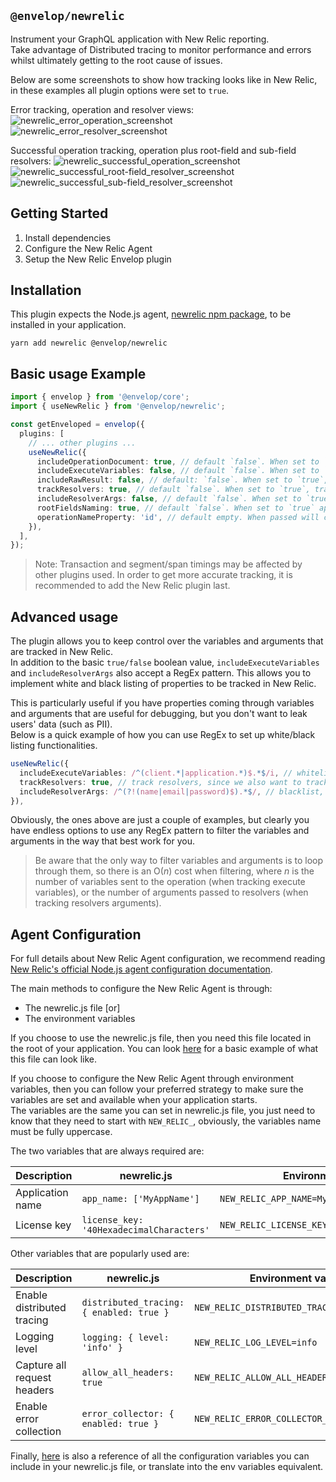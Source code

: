 ## `@envelop/newrelic`

Instrument your GraphQL application with New Relic reporting.  
Take advantage of Distributed tracing to monitor performance and errors whilst ultimately getting to the root cause of issues.

Below are some screenshots to show how tracking looks like in New Relic, in these examples all plugin options were set to `true`.

Error tracking, operation and resolver views:
![newrelic_error_operation_screenshot](./error_operation.png)
![newrelic_error_resolver_screenshot](./error_resolver.png)

Successful operation tracking, operation plus root-field and sub-field resolvers:
![newrelic_successful_operation_screenshot](./success_operation.png)
![newrelic_successful_root-field_resolver_screenshot](./success_rootfield_resolver.png)
![newrelic_successful_sub-field_resolver_screenshot](./success_subfield_resolver.png)

## Getting Started

1. Install dependencies
2. Configure the New Relic Agent
3. Setup the New Relic Envelop plugin

## Installation

This plugin expects the Node.js agent, [newrelic npm package](https://www.npmjs.com/package/newrelic), to be installed in your application.

```
yarn add newrelic @envelop/newrelic
```

## Basic usage Example

```ts
import { envelop } from '@envelop/core';
import { useNewRelic } from '@envelop/newrelic';

const getEnveloped = envelop({
  plugins: [
    // ... other plugins ...
    useNewRelic({
      includeOperationDocument: true, // default `false`. When set to `true`, includes the GraphQL document defining the operations and fragments
      includeExecuteVariables: false, // default `false`. When set to `true`, includes all the operation variables with their values
      includeRawResult: false, // default: `false`. When set to `true`, includes the execution result
      trackResolvers: true, // default `false`. When set to `true`, track resolvers as segments to monitor their performance
      includeResolverArgs: false, // default `false`. When set to `true`, includes all the arguments passed to resolvers with their values
      rootFieldsNaming: true, // default `false`. When set to `true` append the names of operation root fields to the transaction name
      operationNameProperty: 'id', // default empty. When passed will check for the property name passed, within the document object. Will eventually use its value as operation name. Useful for custom document properties (e.g. queryId/hash)
    }),
  ],
});
```

> Note: Transaction and segment/span timings may be affected by other plugins used. In order to get more accurate tracking, it is recommended to add the New Relic plugin last.

## Advanced usage
The plugin allows you to keep control over the variables and arguments that are tracked in New Relic.  
In addition to the basic `true/false` boolean value, `includeExecuteVariables` and `includeResolverArgs` also accept a RegEx pattern. This allows you to implement white and black listing of properties to be tracked in New Relic.  

This is particularly useful if you have properties coming through variables and arguments that are useful for debugging, but you don't want to leak users' data (such as PII).  
Below is a quick example of how you can use RegEx to set up white/black listing functionalities.  

```ts
useNewRelic({
  includeExecuteVariables: /^(client.*|application.*)$.*$/i, // whitelist, track only variables whose name starts with client or application (e.g. clientName, applicationId)
  trackResolvers: true, // track resolvers, since we also want to track resolvers' arguments
  includeResolverArgs: /^(?!(name|email|password)$).*$/, // blacklist, track all arguments whose name does not match 'name', 'email' nor 'password'
}),
```

Obviously, the ones above are just a couple of examples, but clearly you have endless options to use any RegEx pattern to filter the variables and arguments in the way that best work for you.  

> Be aware that the only way to filter variables and arguments is to loop through them, so there is an O(_n_) cost when filtering, where _n_ is the number of variables sent to the operation (when tracking execute variables), or the number of arguments passed to resolvers (when tracking resolvers arguments).
## Agent Configuration

For full details about New Relic Agent configuration, we recommend reading [New Relic's official Node.js agent configuration documentation](https://docs.newrelic.com/docs/agents/nodejs-agent/installation-configuration/nodejs-agent-configuration/).

The main methods to configure the New Relic Agent is through:

- The newrelic.js file [or]
- The environment variables

If you choose to use the newrelic.js file, then you need this file located in the root of your application. You can look [here](https://github.com/newrelic/node-newrelic/blob/main/newrelic.js) for a basic example of what this file can look like.

If you choose to configure the New Relic Agent through environment variables, then you can follow your preferred strategy to make sure the variables are set and available when your application starts.  
The variables are the same you can set in newrelic.js file, you just need to know that they need to start with `NEW_RELIC_`, obviously, the variables name must be fully uppercase.

The two variables that are always required are:  

| Description | newrelic.js | Environment variable |
| ----------- | ----------- | -------------------- |
| Application name | `app_name: ['MyAppName']` | `NEW_RELIC_APP_NAME=MyAppName` |
| License key | `license_key: '40HexadecimalCharacters'` | `NEW_RELIC_LICENSE_KEY=40HexadecimalCharacters` |

Other variables that are popularly used are:  

| Description | newrelic.js | Environment variable |
| ----------- | ----------- | -------------------- |
| Enable distributed tracing | `distributed_tracing: { enabled: true }` | `NEW_RELIC_DISTRIBUTED_TRACING_ENABLED=true` |
| Logging level | `logging: { level: 'info' }` | `NEW_RELIC_LOG_LEVEL=info` |
| Capture all request headers | `allow_all_headers: true` | `NEW_RELIC_ALLOW_ALL_HEADERS=true` |
| Enable error collection | `error_collector: { enabled: true }` | `NEW_RELIC_ERROR_COLLECTOR_ENABLED=true` |

Finally, [here](https://github.com/newrelic/node-newrelic/blob/main/lib/config/default.js) is also a reference of all the configuration variables you can include in your newrelic.js file, or translate into the env variables equivalent.
